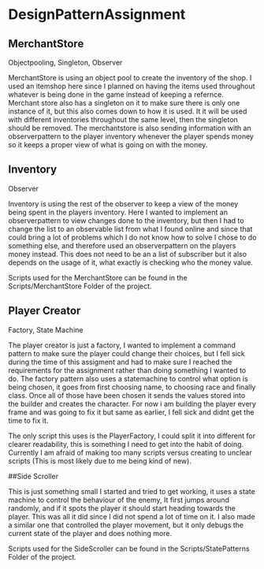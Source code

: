 # DesignPatternAssignment

## MerchantStore

Objectpooling, Singleton, Observer



MerchantStore is using an object pool to create the inventory of the shop. I used an itemshop here since I planned on having the items used throughout whatever is being done in the game instead of keeping a refernce. Merchant store also has a singleton on it to make sure there is only one instance of it, but this also comes down to how it is used. It it will be used with different inventories throughout the same level, then the singleton should be removed. The merchantstore is also sending information with an observerpattern to the player inventory whenever the player spends money so it keeps a proper view of what is going on with the money.

## Inventory

Observer

Inventory is using the rest of the observer to keep a view of the money being spent in the players inventory. Here I wanted to implement an observerpattern to view changes done to the inventory, but then I had to change the list to an observable list from what I found online and since that could bring a lot of problems which I do not know how to solve I chose to do something else, and therefore used an observerpattern on the players money instead. This does not need to be an a list of subscriber but it also depends on the usage of it, what exactly is checking who the money value.

Scripts used for the MerchantStore can be found in the Scripts/MerchantStore Folder of the project.



## Player Creator

Factory, State Machine

The player creator is just a factory, I wanted to implement a command pattern to make sure the player could change their choices, but I fell sick during the time of this assigment and had to make sure I reached the requirements for the assignment rather than doing something I wanted to do. The factory pattern also uses a statemachine to control what option is being chosen, it goes from first choosing name, to choosing race and finally class. Once all of those have been chosen it sends the values stored into the builder and creates the character. For now i am building the player every frame and was going to fix it but same as earlier, I fell sick and didnt get the time to fix it.

The only script this uses is the PlayerFactory, I could split it into different for clearer readability, this is something I need to get into the habit of doing. Currently I am afraid of making too many scripts versus creating to unclear scripts (This is most likely due to me being kind of new).

##Side Scroller

This is just something small I started and tried to get working, it uses a state machine to control the behaviour of the enemy, It first jumps around randomly, and if it spots the player it should start heading towards the player. This was all it did since I did not spend a lot of time on it. I also made a similar one that controlled the player movement, but it only debugs the current state of the player and does nothing more. 

Scripts used for the SideScroller can be found in the Scripts/StatePatterns Folder of the project.

